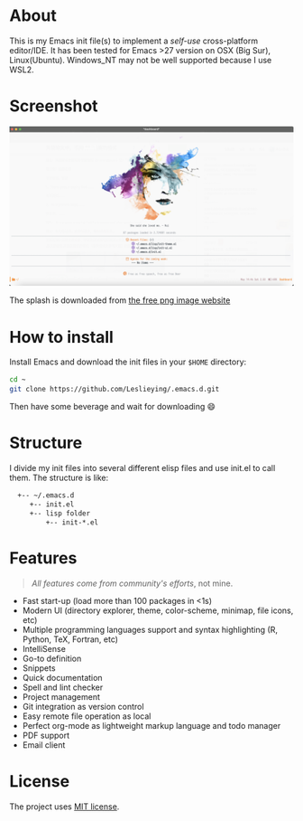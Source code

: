 # About
 This is my Emacs init file(s) to implement a *self-use* cross-platform editor/IDE. It has been tested for Emacs >27 version on OSX (Big Sur), Linux(Ubuntu). Windows_NT may not be well supported because I use WSL2.

# Screenshot
![](screenshot.png)

The splash is downloaded from [the free png image website](https://www.freepngimg.com)

# How to install

Install Emacs and download the init files in your `$HOME` directory:
```bash
cd ~
git clone https://github.com/Leslieying/.emacs.d.git
```
Then have some beverage and wait for downloading :smile:

# Structure

I divide my init files into several different elisp files and use init.el to call them.
The structure is like:
```text
  +-- ~/.emacs.d
     +-- init.el
     +-- lisp folder
         +-- init-*.el
```

# Features

> *All features come from community's efforts*, not mine.

- Fast start-up (load more than 100 packages in <1s)
- Modern UI (directory explorer, theme, color-scheme, minimap, file icons, etc)
- Multiple programming languages support and syntax highlighting (R, Python, TeX, Fortran, etc)
- IntelliSense
- Go-to definition
- Snippets
- Quick documentation
- Spell and lint checker
- Project management
- Git integration as version control
- Easy remote file operation as local
- Perfect org-mode as lightweight markup language and todo manager
- PDF support
- Email client

# License
The project uses [MIT license](LICENSE).
